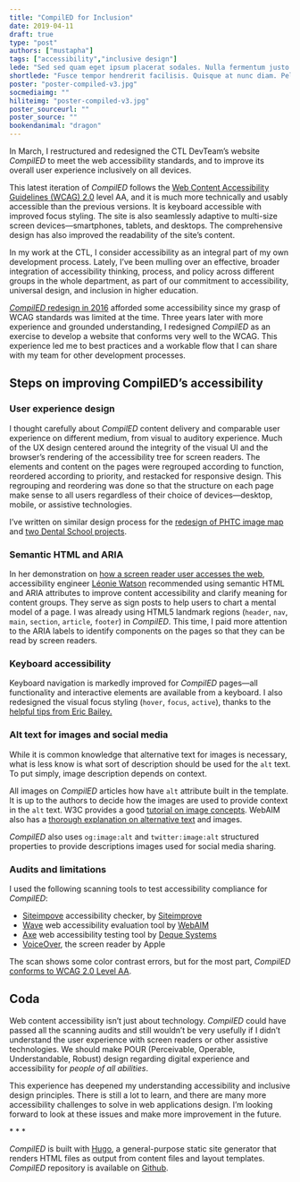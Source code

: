 ```yaml
---
title: "CompilED for Inclusion"
date: 2019-04-11
draft: true
type: "post"
authors: ["mustapha"]
tags: ["accessibility","inclusive design"]
lede: "Sed sed quam eget ipsum placerat sodales. Nulla fermentum justo vel metus commodo, id mollis lorem vehicula. Aenean volutpat, metus vitae vestibulum ultrices, purus dolor tristique lacus, id aliquam odio nibh eu tortor. Vestibulum vitae urna viverra ante posuere commodo."
shortlede: "Fusce tempor hendrerit facilisis. Quisque at nunc diam. Pellentesque imperdiet porttitor orci ut efficitur. Phasellus."
poster: "poster-compiled-v3.jpg"
socmediaimg: ""
hiliteimg: "poster-compiled-v3.jpg"
poster_sourceurl: ""
poster_source: ""
bookendanimal: "dragon"
---
```


In March, I restructured and redesigned the CTL DevTeam’s website _CompilED_ to meet the web accessibility standards, and to improve its overall user experience inclusively on all devices.

This latest iteration of _CompilED_ follows the [Web Content Accessibility Guidelines (WCAG) 2.0](https://www.w3.org/TR/WCAG20/) level AA, and it is much more technically and usably accessible than the previous versions. It is keyboard accessible with improved focus styling. The site is also seamlessly adaptive to multi-size screen devices—smartphones, tablets, and desktops. The comprehensive design has also improved the readability of the site’s content.

In my work at the CTL, I consider accessibility as an integral part of my own development process. Lately, I’ve been mulling over an effective, broader integration of accessibility thinking, process, and policy across different groups in the whole department, as part of our commitment to accessibility, universal design, and inclusion in higher education.

[_CompilED_ redesign in 2016](/articles/rebuilding-compiled/) afforded some accessibility since my grasp of WCAG standards was limited at the time. Three years later with more experience and grounded understanding, I redesigned _CompilED_ as an exercise to develop a website that conforms very well to the WCAG. This experience led me to best practices and a workable flow that I can share with my team for other development processes.

## Steps on improving CompilED’s accessibility

### User experience design

I thought carefully about _CompilED_ content delivery and comparable user experience on different medium, from visual to auditory experience. Much of the UX design centered around the integrity of the visual UI and the browser’s rendering of the accessibility tree for screen readers. The elements and content on the pages were regrouped according to function, reordered according to priority, and restacked for responsive design. This regrouping and reordering was done so that the structure on each page make sense to all users regardless of their choice of devices—desktop, mobile, or assistive technologies.

I’ve written on similar design process for the [redesign of PHTC image map](/articles/a11y-rwd-imagemap/) and [two Dental School projects](/articles/deconstructing-accessibility/).

### Semantic HTML and ARIA

In her demonstration on [how a screen reader user accesses the web](https://www.smashingmagazine.com/2019/02/accessibility-webinar/), accessibility engineer [Léonie Watson](https://tink.uk/) recommended using semantic HTML and ARIA attributes to improve content accessibility and clarify meaning for content groups. They serve as sign posts to help users to chart a mental model of a page. I was already using HTML5 landmark regions (`header`, `nav`, `main`, `section`, `article`, `footer`) in _CompilED_. This time, I paid more attention to the ARIA labels to identify components on the pages so that they can be read by screen readers. 

### Keyboard accessibility

Keyboard navigation is markedly improved for _CompilED_ pages—all functionality and interactive elements are available from a keyboard. I also redesigned the visual focus styling (`hover`, `focus`, `active`), thanks to the [helpful tips from Eric Bailey.](https://www.youtube.com/watch?v=9YazmVNwtHI)

### Alt text for images and social media

While it is common knowledge that alternative text for images is necessary, what is less know is what sort of description should be used for the `alt` text. To put simply, image description depends on context.

All images on _CompilED_ articles how have `alt` attribute built in the template. It is up to the authors to decide how the images are used to provide context in the `alt` text. W3C provides a good [tutorial on image concepts](https://www.w3.org/WAI/tutorials/images/). WebAIM also has a [thorough explanation on alternative text](https://webaim.org/techniques/alttext/) and images.

_CompilED_ also uses `og:image:alt` and `twitter:image:alt` structured properties to provide descriptions images used for social media sharing.

### Audits and limitations

I used the following scanning tools to test accessibility compliance for _CompilED_:

* [Siteimpove](https://chrome.google.com/webstore/detail/siteimprove-accessibility/efcfolpjihicnikpmhnmphjhhpiclljc)
accessibility checker, by [Siteimprove](https://siteimprove.com)
* [Wave](https://wave.webaim.org/extension/) web accessibility evaluation tool
by [WebAIM](https://webaim.org/)
* [Axe](https://www.deque.com/axe/) web accessibility testing tool by 
[Deque Systems](https://www.deque.com)
* [VoiceOver](https://www.apple.com/accessibility/mac/vision/), the screen
reader by Apple

The scan shows some color contrast errors, but for the most part, _CompilED_ [conforms to WCAG 2.0 Level AA](/info/accessibility/). 

## Coda

Web content accessibility isn’t just about technology. _CompilED_ could have passed all the scanning audits and still wouldn’t be very usefully if I didn’t understand the user experience with screen readers or other assistive technologies. We should make POUR (Perceivable, Operable, Understandable, Robust) design regarding digital experience and accessibility for _people of all abilities_.

This experience has deepened my understanding accessibility and inclusive design principles. There is still a lot to learn, and there are many more accessibility challenges to solve in web applications design. I’m looking forward to look at these issues and make more improvement in the future.

&#42; &#42; &#42;

_CompilED_ is built with [Hugo](https://gohugo.io), a general-purpose static site generator that renders HTML files as output from content files and layout templates. _CompilED_ repository is available on [Github](https://github.com/ccnmtl/compiled3/).


